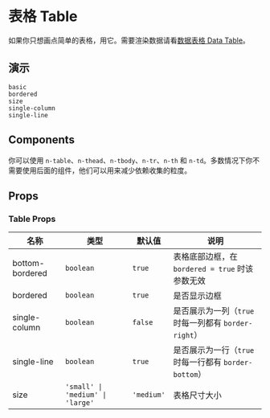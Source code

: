 # 表格 Table

<!--single-column-->

如果你只想画点简单的表格，用它。需要渲染数据请看[数据表格 Data Table](data-table)。

## 演示

```demo
basic
bordered
size
single-column
single-line
```

## Components

你可以使用 `n-table`、`n-thead`、`n-tbody`、`n-tr`、`n-th` 和 `n-td`。多数情况下你不需要使用后面的组件，他们可以用来减少依赖收集的粒度。

## Props

### Table Props

| 名称 | 类型 | 默认值 | 说明 |
| --- | --- | --- | --- |
| bottom-bordered | `boolean` | `true` | 表格底部边框，在 `bordered = true` 时该参数无效 |
| bordered | `boolean` | `true` | 是否显示边框 |
| single-column | `boolean` | `false` | 是否展示为一列（`true` 时每一列都有 `border-right`） |
| single-line | `boolean` | `true` | 是否展示为一行（`true` 时每一行都有 `border-bottom`） |
| size | `'small' \| 'medium' \| 'large'` | `'medium'` | 表格尺寸大小 |
